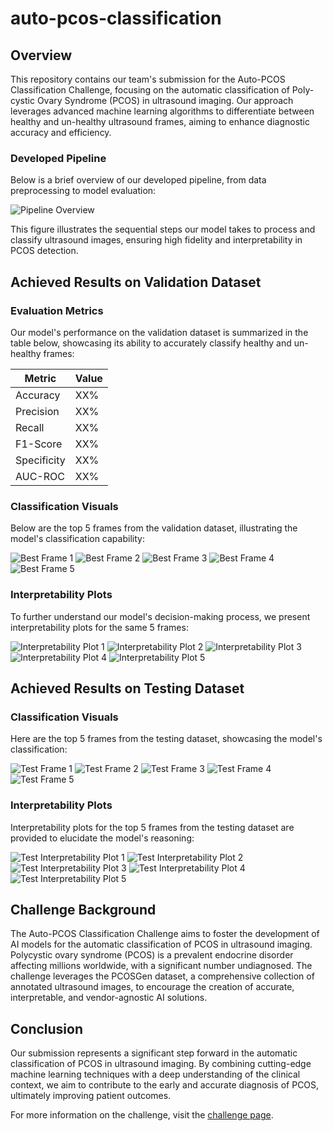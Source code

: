 # auto-pcos-classification

## Overview
This repository contains our team's submission for the Auto-PCOS Classification Challenge, focusing on the automatic classification of Poly-cystic Ovary Syndrome (PCOS) in ultrasound imaging. Our approach leverages advanced machine learning algorithms to differentiate between healthy and un-healthy ultrasound frames, aiming to enhance diagnostic accuracy and efficiency.

### Developed Pipeline
Below is a brief overview of our developed pipeline, from data preprocessing to model evaluation:

![Pipeline Overview](<FIGURE_PLACEHOLDER>)

This figure illustrates the sequential steps our model takes to process and classify ultrasound images, ensuring high fidelity and interpretability in PCOS detection.

## Achieved Results on Validation Dataset

### Evaluation Metrics
Our model's performance on the validation dataset is summarized in the table below, showcasing its ability to accurately classify healthy and un-healthy frames:

| Metric           | Value     |
|------------------|-----------|
| Accuracy         | XX%       |
| Precision        | XX%       |
| Recall           | XX%       |
| F1-Score         | XX%       |
| Specificity      | XX%       |
| AUC-ROC          | XX%       |

### Classification Visuals
Below are the top 5 frames from the validation dataset, illustrating the model's classification capability:

![Best Frame 1](<INSERT_LINK>)
![Best Frame 2](<INSERT_LINK>)
![Best Frame 3](<INSERT_LINK>)
![Best Frame 4](<INSERT_LINK>)
![Best Frame 5](<INSERT_LINK>)

### Interpretability Plots
To further understand our model's decision-making process, we present interpretability plots for the same 5 frames:

![Interpretability Plot 1](<INSERT_LINK>)
![Interpretability Plot 2](<INSERT_LINK>)
![Interpretability Plot 3](<INSERT_LINK>)
![Interpretability Plot 4](<INSERT_LINK>)
![Interpretability Plot 5](<INSERT_LINK>)

## Achieved Results on Testing Dataset

### Classification Visuals
Here are the top 5 frames from the testing dataset, showcasing the model's classification:

![Test Frame 1](<INSERT_LINK>)
![Test Frame 2](<INSERT_LINK>)
![Test Frame 3](<INSERT_LINK>)
![Test Frame 4](<INSERT_LINK>)
![Test Frame 5](<INSERT_LINK>)

### Interpretability Plots
Interpretability plots for the top 5 frames from the testing dataset are provided to elucidate the model's reasoning:

![Test Interpretability Plot 1](<INSERT_LINK>)
![Test Interpretability Plot 2](<INSERT_LINK>)
![Test Interpretability Plot 3](<INSERT_LINK>)
![Test Interpretability Plot 4](<INSERT_LINK>)
![Test Interpretability Plot 5](<INSERT_LINK>)

## Challenge Background
The Auto-PCOS Classification Challenge aims to foster the development of AI models for the automatic classification of PCOS in ultrasound imaging. Polycystic ovary syndrome (PCOS) is a prevalent endocrine disorder affecting millions worldwide, with a significant number undiagnosed. The challenge leverages the PCOSGen dataset, a comprehensive collection of annotated ultrasound images, to encourage the creation of accurate, interpretable, and vendor-agnostic AI solutions.

## Conclusion
Our submission represents a significant step forward in the automatic classification of PCOS in ultrasound imaging. By combining cutting-edge machine learning techniques with a deep understanding of the clinical context, we aim to contribute to the early and accurate diagnosis of PCOS, ultimately improving patient outcomes.

For more information on the challenge, visit the [challenge page](<INSERT_CHALLENGE_LINK>).

